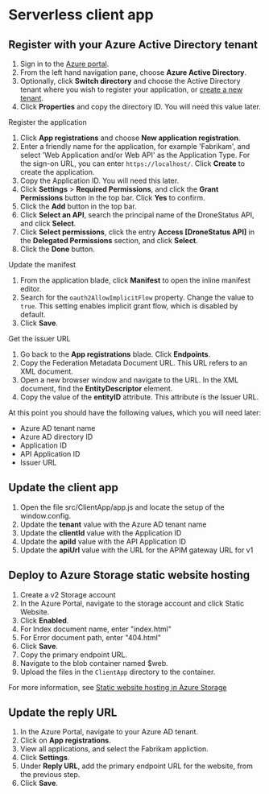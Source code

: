 
# Serverless client app

##  Register with your Azure Active Directory tenant

1. Sign in to the [Azure portal](https://portal.azure.com).
2. From the left hand navigation pane, choose **Azure Active Directory**.
3. Optionally, click **Switch directory** and choose the Active Directory tenant where you wish to register your application, or [create a new tenant](https://docs.microsoft.com/azure/active-directory/fundamentals/active-directory-access-create-new-tenant).
4. Click **Properties** and copy the directory ID. You will need this value later.

Register the application

1. Click **App registrations** and choose **New application registration**.
2. Enter a friendly name for the application, for example 'Fabrikam', and select 'Web Application and/or Web API' as the Application Type. For the sign-on URL, you can enter `https://localhost/`. Click **Create** to create the application.
3. Copy the Application ID. You will need this later.
4. Click **Settings** > **Required Permissions**, and click the **Grant Permissions** button in the top bar. Click **Yes** to confirm.
5. Click the **Add** button in the top bar. 
6. Click **Select an API**, search the principal name of the DroneStatus API, and click **Select**.
7. Click **Select permissions**, click the entry **Access [DroneStatus API]** in the **Delegated Permissions** section, and click **Select**.
8. Click the **Done** button.

Update the manifest

1. From the application blade, click **Manifest** to open the inline manifest editor.
2. Search for the `oauth2AllowImplicitFlow` property. Change the value to `true`. This setting enables implicit grant flow, which is disabled by default.
3. Click **Save**.

Get the issuer URL

1. Go back to the **App registrations** blade. Click **Endpoints**.
2. Copy the Federation Metadata Document URL. This URL refers to an XML document.
3. Open a new browser window and navigate to the URL. In the XML document, find the **EntityDescriptor** element.
4. Copy the value of the **entityID** attribute. This attribute is the Issuer URL.

At this point you should have the following values, which you will need later:

- Azure AD tenant name
- Azure AD directory ID
- Application ID
- API Application ID
- Issuer URL

## Update the client app 

1. Open the file src/ClientApp/app.js and locate the setup of the window.config.
2. Update the **tenant** value with the Azure AD tenant name
3. Update the **clientId** value with the Application ID
4. Update the **apiId** value with the API Application ID
4. Update the **apiUrl** value with the URL for the APIM gateway URL for v1

## Deploy to Azure Storage static website hosting

1. Create a v2 Storage account
2. In the Azure Portal, navigate to the storage account and click Static Website.
3. Click **Enabled**.
4. For Index document name, enter "index.html"
5. For Error document path, enter "404.html"
6. Click **Save**.
7. Copy the primary endpoint URL.
8. Navigate to the blob container named $web.
9. Upload the files in the `ClientApp` directory to the container.

For more information, see [Static website hosting in Azure Storage](https://docs.microsoft.com/azure/storage/blobs/storage-blob-static-website)

## Update the reply URL

1. In the Azure Portal, navigate to your Azure AD tenant.
2. Click on **App registrations**.
3. View all applications, and select the Fabrikam appliction.
4. Click **Settings**.
5. Under **Reply URL**, add the primary endpoint URL for the website, from the previous step.
6. Click **Save**.
